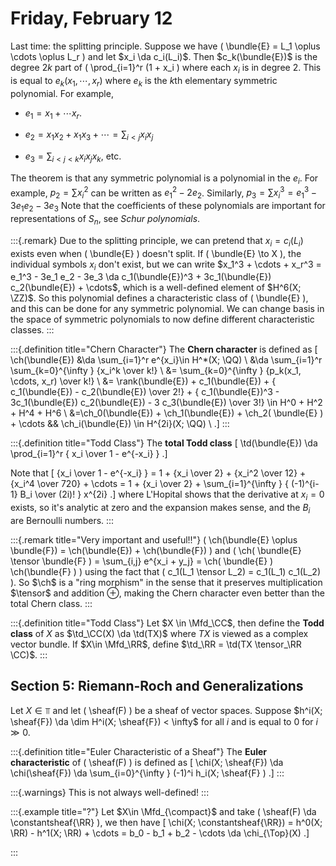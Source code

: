 # Friday, February 12

Last time: the splitting principle.
Suppose we have \( \bundle{E} = L_1 \oplus \cdots \oplus L_r \) and let $x_i \da c_i(L_i)$.
Then $c_k(\bundle{E})$ is the degree $2k$ part of \( \prod_{i=1}^r (1 + x_i \) where each $x_i$ is in degree $2$.
This is equal to $e_k(x_1, \cdots, x_r)$ where $e_k$ is the $k$th elementary symmetric polynomial.
For example,

- $e_1 = x_1 + \cdots x_r$.

- $e_2 = x_1 x_2 + x_1 x_3 + \cdots = \sum_{i < j} x_i x_j$

- $e_3 = \sum_{i<j<k} x_i x_j x_k$, etc.

The theorem is that any symmetric polynomial is a polynomial in the $e_i$.
For example, $p_2 = \sum x_i^2$ can be written as $e_1^2 - 2e_2$.
Similarly, $p_3 = \sum x_i^3 = e_1^3 - 3e_1 e_2 -3e_3$
Note that the coefficients of these polynomials are important for representations of $S_n$, see *Schur polynomials*.


:::{.remark}
Due to the splitting principle, we can pretend that $x_i = c_i(L_i)$ exists even when \( \bundle{E} \) doesn't split.
If \( \bundle{E} \to X \), the individual symbols $x_i$ don't exist, but we can write $x_1^3 + \cdots + x_r^3 = e_1^3 - 3e_1 e_2 - 3e_3 \da c_1(\bundle{E})^3 + 3c_1(\bundle{E}) c_2(\bundle{E}) + \cdots$, which is a well-defined element of $H^6(X; \ZZ)$.
So this polynomial defines a characteristic class of \( \bundle{E} \), and this can be done for any symmetric polynomial.
We can change basis in the space of symmetric polynomials to now define different characteristic classes.
:::

:::{.definition title="Chern Character"}
The **Chern character** is defined as 
\[
\ch(\bundle{E}) 
&\da \sum_{i=1}^r e^{x_i}\in H^*(X; \QQ) \\
&\da \sum_{i=1}^r \sum_{k=0}^{\infty } {x_i^k \over k!} \\
&= \sum_{k=0}^{\infty } {p_k(x_1, \cdots, x_r) \over k!} \\
&= \rank(\bundle{E}) + c_1(\bundle{E}) + { c_1(\bundle{E}) - c_2(\bundle{E}) \over 2!} + { c_1(\bundle{E})^3 - 3c_1(\bundle{E}) c_2(\bundle{E}) - 3 c_3(\bundle{E}) \over 3!} \in H^0 + H^2 + H^4 + H^6 \\
&=\ch_0(\bundle{E}) + \ch_1(\bundle{E}) + \ch_2( \bundle{E} ) + \cdots && \ch_i(\bundle{E}) \in H^{2i}(X; \QQ) \\
.\]
:::

:::{.definition title="Todd Class"}
The **total Todd class** 
\[
\td(\bundle{E})
\da
\prod_{i=1}^r { x_i \over 1 - e^{-x_i} }
.\]

Note that
\[
{x_i \over 1 - e^{-x_i} } = 1 + {x_i \over 2} + {x_i^2 \over 12} + {x_i^4 \over 720} + \cdots = 1 + {x_i \over 2} + \sum_{i=1}^{\infty } { (-1)^{i-1} B_i \over (2i)! } x^{2i}
.\]
where L'Hopital shows that the derivative at $x_i = 0$ exists, so it's analytic at zero and the expansion makes sense, and the $B_i$ are Bernoulli numbers.
:::

:::{.remark title="Very important and useful!!"}
\( \ch(\bundle{E} \oplus \bundle{F}) = \ch(\bundle{E}) + \ch(\bundle{F}) \) and \( \ch( \bundle{E} \tensor \bundle{F} ) = \sum_{i,j} e^{x_i + y_j} = \ch( \bundle{E} ) \ch(\bundle{F} ) \)
using the fact that \( c_1(L_1 \tensor L_2) = c_1(L_1) c_1(L_2) \).
So $\ch$ is a "ring morphism" in the sense that it preserves multiplication $\tensor$ and addition $\oplus$, making the Chern character even better than the total Chern class.
:::

:::{.definition title="Todd Class"}
Let $X \in \Mfd_\CC$, then define the **Todd class** of $X$ as $\td_\CC(X) \da \td(TX)$ where $TX$ is viewed as a complex vector bundle.
If $X\in \Mfd_\RR$, define $\td_\RR = \td(TX \tensor_\RR \CC)$.
:::

## Section 5: Riemann-Roch and Generalizations

Let $X\in \Top$ and let \( \sheaf(F) \) be a sheaf of vector spaces.
Suppose $h^i(X; \sheaf{F}) \da \dim H^i(X; \sheaf{F}) < \infty$ for all $i$ and is equal to 0 for $i \gg 0$.


:::{.definition title="Euler Characteristic of a Sheaf"}
The **Euler characteristic** of \( \sheaf(F) \) is defined as 
\[
\chi(X; \sheaf{F}) \da \chi(\sheaf{F}) \da \sum_{i=0}^{\infty } (-1)^i h_i(X; \sheaf{F} )
.\]
:::


:::{.warnings}
This is not always well-defined!
:::


:::{.example title="?"}
Let $X\in \Mfd_{\compact}$ and take \( \sheaf(F) \da \constantsheaf{\RR} \), we then have 
\[
\chi(X; \constantsheaf{\RR}) = h^0(X; \RR) - h^1(X; \RR) + \cdots = b_0 - b_1 + b_2 - \cdots \da \chi_{\Top}(X)
.\]

:::






